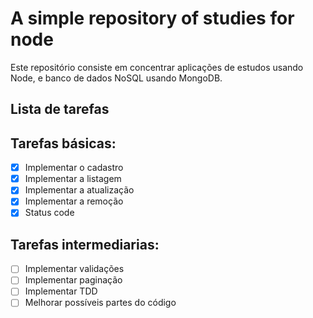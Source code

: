 # A simple repository of studies for node

Este repositório consiste em concentrar aplicações de estudos usando Node, e banco de dados NoSQL usando MongoDB.

## Lista de tarefas

## Tarefas básicas:

- [x] Implementar o cadastro
- [x] Implementar a listagem
- [x] Implementar a atualização
- [x] Implementar a remoção
- [x] Status code

## Tarefas intermediarias:

- [ ] Implementar validações
- [ ] Implementar paginação
- [ ] Implementar TDD
- [ ] Melhorar possíveis partes do código